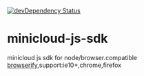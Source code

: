   [![devDependency Status](https://david-dm.org/atom/electron/dev-status.svg)](https://david-dm.org/minicloud/minicloud-js-sdk#info=devDependencies)

# minicloud-js-sdk

minicloud js sdk for node/browser.compatible [browserify](https://www.npmjs.com/package/browserify),support:ie10+,chrome,firefox


[travis-image]: https://img.shields.io/travis/minicloud/minicloud-js-sdk/master.svg?style=flat-square
[travis-url]: https://travis-ci.org/minicloud/minicloud-js-sdk 
[coveralls-image]: https://img.shields.io/coveralls/minicloud/minicloud-js-sdk/master.svg?style=flat-square
[coveralls-url]: https://coveralls.io/r/minicloud/minicloud-js-sdk?branch=master